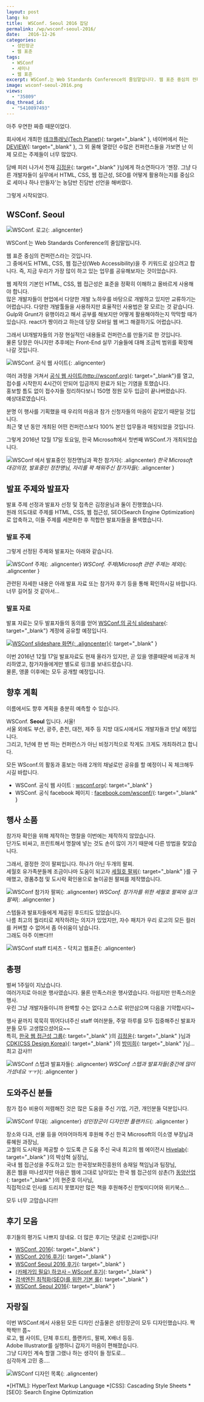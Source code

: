 ```yaml
---
layout: post
lang: ko
title:  WSConf. Seoul 2016 잡담
permalink: /wp/wsconf-seoul-2016/
date:   2016-12-26
categories:
  - 성민장군
  - 웹 표준
tags:
  - WSConf
  - 세미나
  - 웹 표준
excerpt: WSConf.는 Web Standards Conference의 줄임말입니다. 웹 표준 중심의 컨퍼런스라는 것입니다. 그 중에서도 HTML, CSS, 웹 접근성(Web Accessibility)을 주 키워드로 삼으려고 합니다. 즉, 지금 우리가 가장 많이 하고 있는 업무를 공유해보자는 것이었습니다. 웹 제작의 기본인 HTML, CSS, 웹 접근성은 표준을 정확히 이해하고 올바르게 사용해야 합니다. 많은 개발자들이 현업에서 다양한 개발 노하우를 바탕으로 개발하고 있지만 교류하기는 어렵습니다. 다양한 개발툴들을 사용하지만 효율적인 사용법은 잘 모르는 것 같습니다. Gulp와 Grunt가 유행이라고 해서 공부를 해보지만 어떻게 활용해야하는지 막막할 때가 있습니다. react가 짱이라고 하는데 당장 모바일 웹 버그 해결하기도 어렵습니다. 그래서 UI개발자들의 가장 현실적인 내용들로 컨퍼런스를 만들기로 한 것입니다. 물론 당장은 아니지만 추후에는 Front-End 실무 기술들에 대해 조금씩 범위를
image: wsconf-seoul-2016.png
views:
  - "35809"
dsq_thread_id:
  - "5410897493"
---
```


아주 우연한 짜증 때문이었다.

회사에서 개최한 [테크플래닛(Tech Planet)](http://techplanet.skplanet.com){: target="_blank" }, 네이버에서 하는 [DEVIEW](https://deview.kr/){: target="_blank" }, 그 외 올해 열렸던 수많은 컨퍼런스들을 가보면 난 이제 모르는 주제들이 너무 많았다.
  
담배 피러 나가서 천재 [김정윤](https://www.facebook.com/kjy2143){: target="_blank" }님에게 하소연하다가 '젠장. 그냥 다른 개발자들이 실무에서 HTML, CSS, 웹 접근성, SEO를 어떻게 활용하는지를 중심으로 세미나 하나 만들자'는 농담반 진담반 선언을 해버렸다.

그렇게 시작되었다.

## WSConf. Seoul

![WSConf. 로고](/assets/img/2016/wsconf_logo-300x300.png){: .aligncenter}

WSConf.는 Web Standards Conference의 줄임말입니다.

웹 표준 중심의 컨퍼런스라는 것입니다.  
그 중에서도 HTML, CSS, 웹 접근성(Web Accessibility)을 주 키워드로 삼으려고 합니다. 즉, 지금 우리가 가장 많이 하고 있는 업무를 공유해보자는 것이었습니다.

웹 제작의 기본인 HTML, CSS, 웹 접근성은 표준을 정확히 이해하고 올바르게 사용해야 합니다.    
많은 개발자들이 현업에서 다양한 개발 노하우를 바탕으로 개발하고 있지만 교류하기는 어렵습니다. 다양한 개발툴들을 사용하지만 효율적인 사용법은 잘 모르는 것 같습니다. Gulp와 Grunt가 유행이라고 해서 공부를 해보지만 어떻게 활용해야하는지 막막할 때가 있습니다. react가 짱이라고 하는데 당장 모바일 웹 버그 해결하기도 어렵습니다.

그래서 UI개발자들의 가장 현실적인 내용들로 컨퍼런스를 만들기로 한 것입니다.    
물론 당장은 아니지만 추후에는 Front-End 실무 기술들에 대해 조금씩 범위를 확장해나갈 것입니다.

![WSConf. 공식 웹 사이트](/assets/img/2016/wsconf-website.png){: .aligncenter}

여러 과정을 거쳐서 [공식 웹 사이트(http://wsconf.org)](http://wsconf.org/){: target="_blank"}를 열고, 접수를 시작한지 4시간이 안되어 입금까지 완료가 되는 기염을 토했습니다.  
홍보할 틈도 없이 접수자들 정리하다보니 150명 정원 모두 입금이 끝나버렸습니다.  
예상대로였습니다.

분명 이 행사를 기획했을 때 우리의 마음과 참가 신청자들의 마음이 같았기 때문일 것입니다.  
최근 몇 년 동안 개최된 어떤 컨퍼런스보다 100% 본인 업무들과 매칭되었을 것입니다.

그렇게 2016년 12월 17일 토요일, 한국 Microsoft에서 첫번째 WSConf.가 개최되었습니다.

![WSConf 에서 발표중인 정찬명님과 꽉찬 참가자](/assets/img/2016/wsconf-naradesign.png){: .aligncenter}
*한국 Microsoft 대강의장, 발표중인 정찬명님, 자리를 꽉 채워주신 참가자들*{: .aligncenter }

## 발표 주제와 발표자

발표 주제 선정과 발표자 선정 및 접촉은 김정윤님과 둘이 진행했습니다.    
원래 의도대로 주제를 HTML, CSS, 웹 접근성, SEO(Search Engine Optimization)로 압축하고, 이들 주제를 세분화한 후 적합한 발표자들을 물색했습니다.

### 발표 주제

그렇게 선정된 주제와 발표자는 아래와 같습니다.

![WSConf 주제](/assets/img/2016/wsconf-schedule.png){: .aligncenter}
*WSConf. 주제(Microsoft 관련 주제는 제외)*{: .aligncenter }

관련된 자세한 내용은 아래 발표 자료 또는 참가자 후기 등을 통해 확인하시길 바랍니다. 너무 길어질 것 같아서...

### 발표 자료

발표 자료는 모두 발표자들의 동의를 얻어 [WSConf.의 공식 slideshare](http://www.slideshare.net/wsconf){: target="_blank"} 계정에 공유할 예정입니다.

[![WSConf slideshare 화면](/assets/img/2016/wsconf-slideshare.png){: .aligncenter}](http://www.slideshare.net/wsconf){: target="_blank" }

이번 2016년 12월 17일 발표자료도 현재 올라가 있지만, 곧 있을 앵콜때문에 비공개 처리하였고, 참가자들에게만 별도로 링크를 보내드렸습니다.    
물론, 앵콜 이후에는 모두 공개할 예정입니다.

## 향후 계획

이름에서도 향후 계획을 충분히 예측할 수 있습니다.

WSConf. **Seoul** 입니다. 서울!    
서울 외에도 부산, 광주, 춘천, 대전, 제주 등 지방 대도시에서도 개발자들과 만날 예정입니다.    
그리고, 1년에 한 번 하는 컨퍼런스가 아닌 비정기적으로 작게도 크게도 개최하려고 합니다.

모든 WSconf.의 활동과 홍보는 아래 2개의 채널로만 공유를 할 예정이니 꼭 체크해두시길 바랍니다.

  * WSConf. 공식 웹 사이트 : [wsconf.org](http://wsconf.org/){: target="_blank" }
  * WSConf. 공식 facebook 페이지 : [facebook.com/wsconf/](https://www.facebook.com/wsconf/){: target="_blank" }

## 행사 소품

참가자 확인을 위해 제작하는 명찰을 이번에는 제작하지 않았습니다.    
단가도 비싸고, 프린트해서 명찰에 넣는 것도 손이 많이 가기 때문에 다른 방법을 찾았습니다.

그래서, 결정한 것이 팔찌입니다. 하나가 아닌 두개의 팔찌.    
세월호 유가족분들께 조금이나마 도움이 되고자 [세월호 팔찌](http://www.ohmycompany.com/project/prjView.php?seq=1055){: target="_blank" }를 구매했고, 경품추첨 및 도시락 확인용으로 놀이공원 팔찌를 제작했습니다.

![WSConf 참가자 팔찌](/assets/img/2016/wsconf-band.png){: .aligncenter}
*WSConf. 참가자를 위한 세월호 팔찌와 실크 팔찌*{: .aligncenter }

스텝들과 발표자들에게 제공된 후드티도 있었습니다.    
나름 최고의 퀄리티로 제작하려는 의지가 있었지만, 자수 패치가 우리 로고의 모든 컬러를 커버할 수 없어서 좀 아쉬움이 남습니다.    
그래도 아주 이쁘다!!!

![WSConf staff 티셔츠 - 닥치고 웹표준](/assets/img/2016/wsconf-tshirt.jpeg){: .aligncenter}


## 총평

벌써 1주일이 지났습니다.  
여러가지로 아쉬운 행사였습니다. 물론 만족스러운 행사였습니다. 아쉽지만 만족스러운 행사.  
우린 그냥 개발자들이니까 완벽할 수는 없다고 스스로 위안삼으며 다음을 기약합시다~

행사 끝까지 묵묵히 뛰어다녀주신 staff 여러분들, 주말 하루를 모두 집중해주신 발표자분들 모두 고생많으셨어요~~  
  특히, [한국 웹 접근성 그룹](http://kwag.net){: target="_blank" }의 [김정윤](https://www.facebook.com/kjy2143){: target="_blank" }님과 [CDK(CSS Design Korea)](http://cssdesign.kr/forum/){: target="_blank" }의 [방미희](https://www.facebook.com/miheeya2){: target="_blank" }님... 최고 감사!!!

![WSConf 스텝과 발표자들](/assets/img/2016/wsconf-staff.jpg){: .aligncenter}
*WSConf 스텝과 발표자들(중간에 많이 가셨네요 ㅜㅜ)*{: .aligncenter }

## 도와주신 분들

참가 접수 비용이 저렴해진 것은 많은 도움을 주신 기업, 기관, 개인분들 덕분입니다.

![WSConf 무대](/assets/img/2016/wsconf-placard.png){: .aligncenter}
*성민장군이 디자인한 플랜카드*{: .aligncenter }

장소와 다과, 선물 등을 어마어마하게 후원해 주신 한국 Microsoft의 이소영 부장님과 류혜원 과장님,  
고퀄의 도시락을 제공할 수 있도록 큰 도움 주신 국내 최고의 웹 에이전시 [Hivelab](http://www.hivelab.co.kr/){: target="_blank" }의 박상혁 실장님,  
국내 웹 접근성을 주도하고 있는 한국정보화진흥원의 송재일 책임님과 팀장님,  
몸은 웹을 떠나셨지만 마음은 웹에 그대로 남아있는 한국 웹 접근성의 삼촌(?) [동양산업](http://dyremicon.co.kr/){: target="_blank" }의 현준호 이사님,  
직접적으로 인사를 드리지 못했지만 많은 책을 후원해주신 한빛미디어와 위키북스...
  
모두 너무 고맙습니다!!!

## 후기 모음

후기들의 평가도 나쁘지 않네요. 더 많은 후기는 댓글로 신고바랍니다!

  * [WSConf. 2016](http://zinee-world.tistory.com/438){: target="_blank" }
  * [WSConf. 2016 후기](https://medium.com/@schemr/wsconf-2016-%ED%9B%84%EA%B8%B0-6fb4562f05ba#.t8lhtxmdr){: target="_blank" }
  * [WSConf Seoul 2016 후기](http://yeoni.kr/2016/12/wsconf-seoul-2016-%ED%9B%84%EA%B8%B0/){: target="_blank" }
  * [(카페가입 필요) 하코사 &#8211; WSconf 후기](http://cafe.naver.com/hacosa/191364){: target="_blank" }
  * [검색엔진 최적화(SEO)를 위한 기본 룰](http://blog.naver.com/hsoojy_/220890276349){: target="_blank" }
  * [WSConf. Seoul 2016](http://blog.naver.com/ghdduwn0831/220895325203){: target="_blank" }

## 자랑질

이번 WSConf.에서 사용된 모든 디자인 산출물은 성민장군이 모두 디자인했습니다. 짝짝짝!!! 풉~  
로고, 웹 사이트, 단체 후드티, 플랜카드, 팔찌, X배너 등등.  
Adobe Illustrator를 실행하니 갑자기 마음이 편해졌습니다.  
그냥 디자인 계속 할껄 그랬나 하는 생각이 들 정도로...  
심각하게 고민 중....

![WSConf 디자인 목록](/assets/img/2016/wsconf-design.png){: .aligncenter}


*[HTML]: HyperText Markup Language
*[CSS]: Cascading Style Sheets
*[SEO]: Search Engine Optimization